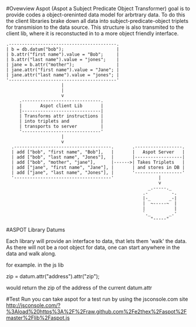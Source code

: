 #Ovewview
Aspot (Aspot a Subject Predicate Object Transformer) goal is to provide codes a object-oreninted data model for arbrtrary data.  To do this the client libraries brake down all data into subject-predicate-object triplets for transmision to the data source.  This structure is also transmited to the client lib, where it is reconstucted in to a more object friendly interface.


    .-----------------------------------------.
    | b = db.datum("bob");                    |
    | b.attr("first name").value = "Bob";     |
    | b.attr("last name").value = "jones";    |
    | jane = b.attr("mother");                |
    | jane.attr("first name").value = "Jane"; |
    | jane.attr("last name").value = "jones"; |
    '-----------------------------------------'
                         |
                         |
                         v
         .------------------------------.
         |       Aspot client Lib       |
         |------------------------------|
         | Transforms attr instructions |
         | into triplets and            |
         | transports to server         |
         '------------------------------'
                         |
                         v
      .-------------------------------------.       .------------------.
      | add ["bob", "first name", "Bob"],   |       |   Aspot Server   |
      | add ["bob", "last name", "Jones"],  |       |------------------|
      | add ["bob", "mother", "jane"],      |------>| Takes Triplets   |
      | add ["jane", "first name", "Jane"], |       | and stores in DB |
      | add ["jane", "last name", "Jones"], |       '------------------'
      '-------------------------------------'                 |
                                                              v
                                                          _.-----._  
                                                        .-         -.
                                                        |-_       _-|
                                                        |  ~-----~  |
                                                        |           |
                                                        `._       _.'
                                                           "-----"   

#ASPOT Library Datums

Each library will provide an interface to data, that lets them 'walk' the data.  As there will not be a root object for data, one can start anywhere in the data and walk along.

for example. in the js lib 

zip = datum.attr("address").attr("zip");

would return the zip of the address of the current datum.attr

#Test Run
you can take aspot for a test run by using the jsconsole.com site http://jsconsole.com/?%3Aload%20https%3A%2F%2Fraw.github.com%2Fe2thex%2Faspot%2Fmaster%2Flib%2Faspot.js

